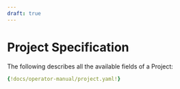 ```yaml
---
draft: true
---
```


# Project Specification

The following describes all the available fields of a Project:

```yaml
{!docs/operator-manual/project.yaml!}
```
